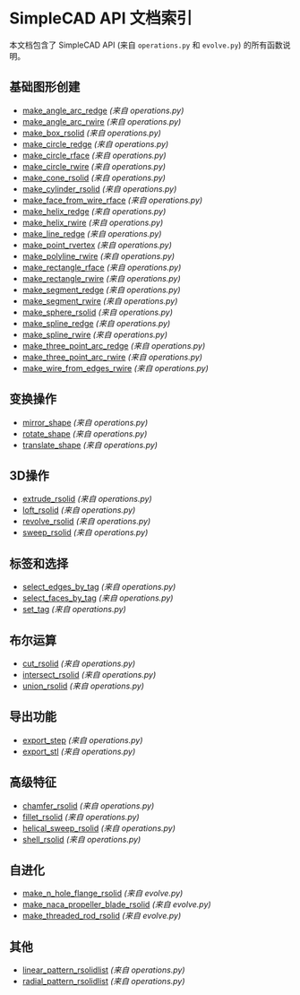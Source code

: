 # SimpleCAD API 文档索引

本文档包含了 SimpleCAD API (来自 `operations.py` 和 `evolve.py`) 的所有函数说明。

## 基础图形创建

- [make_angle_arc_redge](make_angle_arc_redge.md) *(来自 operations.py)*
- [make_angle_arc_rwire](make_angle_arc_rwire.md) *(来自 operations.py)*
- [make_box_rsolid](make_box_rsolid.md) *(来自 operations.py)*
- [make_circle_redge](make_circle_redge.md) *(来自 operations.py)*
- [make_circle_rface](make_circle_rface.md) *(来自 operations.py)*
- [make_circle_rwire](make_circle_rwire.md) *(来自 operations.py)*
- [make_cone_rsolid](make_cone_rsolid.md) *(来自 operations.py)*
- [make_cylinder_rsolid](make_cylinder_rsolid.md) *(来自 operations.py)*
- [make_face_from_wire_rface](make_face_from_wire_rface.md) *(来自 operations.py)*
- [make_helix_redge](make_helix_redge.md) *(来自 operations.py)*
- [make_helix_rwire](make_helix_rwire.md) *(来自 operations.py)*
- [make_line_redge](make_line_redge.md) *(来自 operations.py)*
- [make_point_rvertex](make_point_rvertex.md) *(来自 operations.py)*
- [make_polyline_rwire](make_polyline_rwire.md) *(来自 operations.py)*
- [make_rectangle_rface](make_rectangle_rface.md) *(来自 operations.py)*
- [make_rectangle_rwire](make_rectangle_rwire.md) *(来自 operations.py)*
- [make_segment_redge](make_segment_redge.md) *(来自 operations.py)*
- [make_segment_rwire](make_segment_rwire.md) *(来自 operations.py)*
- [make_sphere_rsolid](make_sphere_rsolid.md) *(来自 operations.py)*
- [make_spline_redge](make_spline_redge.md) *(来自 operations.py)*
- [make_spline_rwire](make_spline_rwire.md) *(来自 operations.py)*
- [make_three_point_arc_redge](make_three_point_arc_redge.md) *(来自 operations.py)*
- [make_three_point_arc_rwire](make_three_point_arc_rwire.md) *(来自 operations.py)*
- [make_wire_from_edges_rwire](make_wire_from_edges_rwire.md) *(来自 operations.py)*

## 变换操作

- [mirror_shape](mirror_shape.md) *(来自 operations.py)*
- [rotate_shape](rotate_shape.md) *(来自 operations.py)*
- [translate_shape](translate_shape.md) *(来自 operations.py)*

## 3D操作

- [extrude_rsolid](extrude_rsolid.md) *(来自 operations.py)*
- [loft_rsolid](loft_rsolid.md) *(来自 operations.py)*
- [revolve_rsolid](revolve_rsolid.md) *(来自 operations.py)*
- [sweep_rsolid](sweep_rsolid.md) *(来自 operations.py)*

## 标签和选择

- [select_edges_by_tag](select_edges_by_tag.md) *(来自 operations.py)*
- [select_faces_by_tag](select_faces_by_tag.md) *(来自 operations.py)*
- [set_tag](set_tag.md) *(来自 operations.py)*

## 布尔运算

- [cut_rsolid](cut_rsolid.md) *(来自 operations.py)*
- [intersect_rsolid](intersect_rsolid.md) *(来自 operations.py)*
- [union_rsolid](union_rsolid.md) *(来自 operations.py)*

## 导出功能

- [export_step](export_step.md) *(来自 operations.py)*
- [export_stl](export_stl.md) *(来自 operations.py)*

## 高级特征

- [chamfer_rsolid](chamfer_rsolid.md) *(来自 operations.py)*
- [fillet_rsolid](fillet_rsolid.md) *(来自 operations.py)*
- [helical_sweep_rsolid](helical_sweep_rsolid.md) *(来自 operations.py)*
- [shell_rsolid](shell_rsolid.md) *(来自 operations.py)*

## 自进化

- [make_n_hole_flange_rsolid](make_n_hole_flange_rsolid.md) *(来自 evolve.py)*
- [make_naca_propeller_blade_rsolid](make_naca_propeller_blade_rsolid.md) *(来自 evolve.py)*
- [make_threaded_rod_rsolid](make_threaded_rod_rsolid.md) *(来自 evolve.py)*

## 其他

- [linear_pattern_rsolidlist](linear_pattern_rsolidlist.md) *(来自 operations.py)*
- [radial_pattern_rsolidlist](radial_pattern_rsolidlist.md) *(来自 operations.py)*
